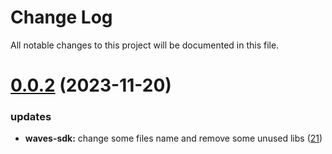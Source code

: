 
# Change Log

All notable changes to this project will be documented in this file.

# [0.0.2](https://github.com/okx/go-wallet-sdk) (2023-11-20)

### updates

- **waves-sdk:** change some files name and remove some unused libs ([21](https://github.com/ewhal/go-wallet-sdk/pull/21))
